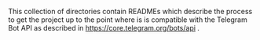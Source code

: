 This collection of directories contain READMEs which describe the process to get the project up to the point where is is compatible with the Telegram Bot API as described in https://core.telegram.org/bots/api .

